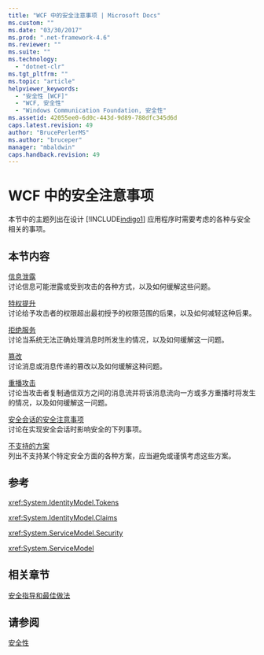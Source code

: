 ```yaml
---
title: "WCF 中的安全注意事项 | Microsoft Docs"
ms.custom: ""
ms.date: "03/30/2017"
ms.prod: ".net-framework-4.6"
ms.reviewer: ""
ms.suite: ""
ms.technology: 
  - "dotnet-clr"
ms.tgt_pltfrm: ""
ms.topic: "article"
helpviewer_keywords: 
  - "安全性 [WCF]"
  - "WCF, 安全性"
  - "Windows Communication Foundation, 安全性"
ms.assetid: 42055ee0-6d0c-443d-9d89-788dfc345d6d
caps.latest.revision: 49
author: "BrucePerlerMS"
ms.author: "bruceper"
manager: "mbaldwin"
caps.handback.revision: 49
---
```

# WCF 中的安全注意事项
本节中的主题列出在设计 [!INCLUDE[indigo1](../../../../includes/indigo1-md.md)] 应用程序时需要考虑的各种与安全相关的事项。  
  
## 本节内容  
 [信息泄露](../../../../docs/framework/wcf/feature-details/information-disclosure.md)  
 讨论信息可能泄露或受到攻击的各种方式，以及如何缓解这些问题。  
  
 [特权提升](../../../../docs/framework/wcf/feature-details/elevation-of-privilege.md)  
 讨论给予攻击者的权限超出最初授予的权限范围的后果，以及如何减轻这种后果。  
  
 [拒绝服务](../../../../docs/framework/wcf/feature-details/denial-of-service.md)  
 讨论当系统无法正确处理消息时所发生的情况，以及如何缓解这一问题。  
  
 [篡改](../../../../docs/framework/wcf/feature-details/tampering.md)  
 讨论消息或消息传递的篡改以及如何缓解这种问题。  
  
 [重播攻击](../../../../docs/framework/wcf/feature-details/replay-attacks.md)  
 讨论当攻击者复制通信双方之间的消息流并将该消息流向一方或多方重播时将发生的情况，以及如何缓解这一问题。  
  
 [安全会话的安全注意事项](../../../../docs/framework/wcf/feature-details/security-considerations-for-secure-sessions.md)  
 讨论在实现安全会话时影响安全的下列事项。  
  
 [不支持的方案](../../../../docs/framework/wcf/feature-details/unsupported-scenarios.md)  
 列出不支持某个特定安全方面的各种方案，应当避免或谨慎考虑这些方案。  
  
## 参考  
 <xref:System.IdentityModel.Tokens>  
  
 <xref:System.IdentityModel.Claims>  
  
 <xref:System.ServiceModel.Security>  
  
 <xref:System.ServiceModel>  
  
## 相关章节  
 [安全指导和最佳做法](../../../../docs/framework/wcf/feature-details/security-guidance-and-best-practices.md)  
  
## 请参阅  
 [安全性](../../../../docs/framework/wcf/feature-details/security.md)